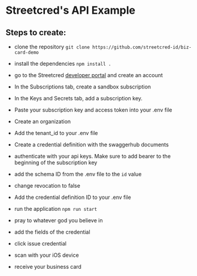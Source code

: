 # Streetcred's API Example

## Steps to create: 
 - clone the repository
 `git clone https://github.com/streetcred-id/biz-card-demo`

 - install the dependencies
 `npm install .`

 - go to the Streetcred [developer portal](https://developer.streetcred.id) and create an account

 - In the Subscriptions tab, create a sandbox subscription

 - In the Keys and Secrets tab, add a subscription key. 

- Paste your subscription key and access token into your .env file 

- Create an organization 

- Add the tenant_id to your .env file

- Create a credential definition with the swaggerhub documents
 - authenticate with your api keys. Make sure to add bearer to the beginning of the subscription key
 - add the schema ID from the .env file to the `id` value
 - change revocation to false
 
- Add the credential definition ID to your .env file

- run the application
`npm run start`

- pray to whatever god you believe in

- add the fields of the credential

- click issue credential

- scan with your iOS device

- receive your business card


 
